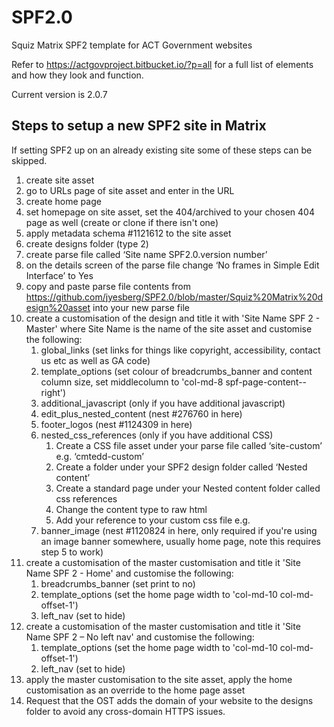 # SPF2.0 #
Squiz Matrix SPF2 template for ACT Government websites

Refer to https://actgovproject.bitbucket.io/?p=all for a full list of elements and how they look and function.

Current version is 2.0.7

## Steps to setup a new SPF2 site in Matrix ##
If setting SPF2 up on an already existing site some of these steps can be skipped.

1.	create site asset
2.	go to URLs page of site asset and enter in the URL
3.	create home page
4.	set homepage on site asset, set the 404/archived to your chosen 404 page as well (create or clone if there isn't one)
5.	apply metadata schema #1121612 to the site asset
6.	create designs folder (type 2)
7.	create parse file called ‘Site name SPF2.0.version number’
8.	on the details screen of the parse file change ‘No frames in Simple Edit Interface’ to Yes
9.	copy  and paste parse file contents from https://github.com/jyesberg/SPF2.0/blob/master/Squiz%20Matrix%20design%20asset into your new parse file
10.	create a customisation of the design and title it with 'Site Name SPF 2 - Master' where Site Name is the name of the site asset and customise the following:
	1.	global_links (set links for things like copyright, accessibility, contact us etc as well as GA code) 
	2.	template_options (set colour of breadcrumbs_banner and content column size, set middlecolumn to 'col-md-8 spf-page-content--right')
	3.	additional_javascript (only if you have additional javascript)
	4.	edit_plus_nested_content (nest #276760 in here)
	5.	footer_logos (nest #1124309 in here)
	6.	nested_css_references (only if you have additional CSS)
		1.	Create a CSS file asset under your parse file called ‘site-custom’ e.g. ‘cmtedd-custom’
		2.	Create a folder under your SPF2 design folder called ‘Nested content’
		3.	Create a standard page under your Nested content folder called css references
		4.	Change the content type to raw html
		5.	Add your reference to your custom css file e.g. <link rel="stylesheet" type="text/css" href="./?a=asset number goes here">
	7.	banner_image (nest #1120824 in here, only required if you're using an image banner somewhere, usually home page, note this requires step 5 to work)
11.	create a customisation of the master customisation and title it 'Site Name SPF 2 - Home' and customise the following:  
	1.	breadcrumbs_banner (set print to no)
	2.	template_options (set the home page width to 'col-md-10 col-md-offset-1')
	3.	left_nav (set to hide)
12.	create a customisation of the master customisation and title it 'Site Name SPF 2 – No left nav' and customise the following:  
	1.	template_options (set the home page width to 'col-md-10 col-md-offset-1')
	2.	left_nav (set to hide)
13.	apply the master customisation to the site asset, apply the home customisation as an override to the home page asset
14.	Request that the OST adds the domain of your website to the designs folder to avoid any cross-domain HTTPS issues.

